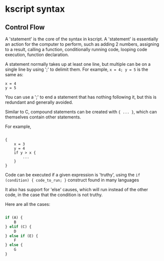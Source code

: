 # kscript syntax


## Control Flow

A 'statement' is the core of the syntax in kscript. A 'statement' is essentially an action for the computer to perform, such as adding 2 numbers, assigning to a result, calling a function, conditionally running code, looping code execution, function declaration.

A statement normally takes up at least one line, but multiple can be on a single line by using ';' to delimit them. For example, `x = 4; y = 5` is the same as:

```
x = 4
y = 5
```

You can use a ';' to end a statement that has nothing following it, but this is redundant and generally avoided.


Similar to C, compound statements can be created with `{ ... }`, which can themselves contain other statements.

For example, 

```

{
    x = 3
    y = 4
    if y > x {
        ...
    }
}
```

Code can be executed if a given expression is 'truthy', using the `if (condition) { code_to_run; }` construct found in many languages

It also has support for 'else' causes, which will run instead of the other code, in the case that the condition is not truthy.

Here are all the cases:

```python

if (A) {
    B
} elif (C) {
    D
} else if (E) {
    F
} else {
    G
}

```

